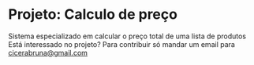# Projeto: Calculo de preço
Sistema especializado em calcular o preço total de uma lista de produtos
<br>
Está interessado no projeto? Para contribuir só mandar um email para cicerabruna@gmail.com
